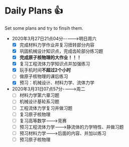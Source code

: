 # Daily Plans :+1:
Set some plans and try to finsih them. 
* 2020年3月27日21点04分----->明日周六  
  - [x] 完成材料力学作业并复习扭转部分内容
  - [X] 巩固机械设计知识点，完成齿轮部分练习题
  - [x] **完成原子核物理的大作业！！！**
  - [x] 复习工程流体力学知识点并加强练习
  - [x] 玩手机时间**不超过2个小时**
  - [ ] 做原子核物理的课后练习
  - [x] 预习：机械设计、材料力学、流体力学  
* 2020年3月31日07点57分---->周二  
  - [ ] 材料力学第六章习题
  - [ ] 机械设计基轮系习题
  - [ ] 工程流体力学复习并做习题
  - [ ] 复习原子核物理
  - [ ] 复习高等数学--->竞赛
  - [ ] 预习工程流体力学--->静流体的力学特性、并做习题
  - [ ] 预习材料力学--->后面的内容、并加以练习
  - [ ] 预习原子核物理
